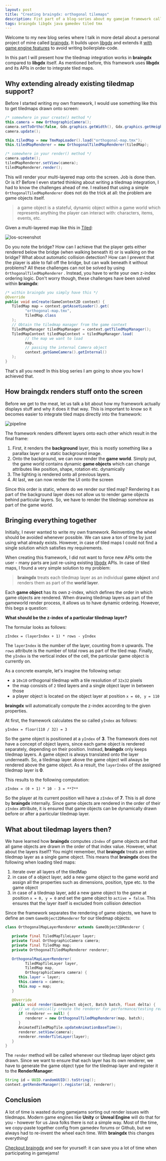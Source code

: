 ```yaml
---
layout: post
title: "Creating braingdx: orthogonal tilemaps"
description: Fist part of a blog-series about my gamejam framework called braingdx.
tags: braingdx libgdx java gamedev tiled tmx
---
```

Welcome to my new blog series where I talk in more detail about a personal project of mine called [braingdx](https://github.com/bitbrain/braingdx). It builds upon [libgdx](https://libgdx.badlogicgames.com) and extends it [with game engine features](https://github.com/bitbrain/braingdx#features) to avoid writing boilerplate-code.

In this part I will present how the tiledmap integration works in **braingdx** compared to **libgdx** itself. As mentioned before, this framework uses **libgdx** and its APIs in order to integrate tiled maps.

## Why extending already existing tiledmap support?

Before I started writing my own framework, I would use something like this to get tiledmaps drawn onto screen:
```java
/* somewhere in your create() method */
this.camera = new OrthographicCamera();
camera.setToOrtho(false, Gdx.graphics.getWidth(), Gdx.graphics.getHeight());
camera.update();

this.tiledMap = new TmxMapLoader().load("orthogonal-map.tmx");
this.tiledMapRenderer = new OrthogonalTiledMapRenderer(tiledMap);

/* somewhere in your render() method */
camera.update();
tiledMapRenderer.setView(camera);
tiledMapRenderer.render();
```
This will render your multi-layered map onto the screen. Job is done then. Or  is it? Before I even started thinking about writing a tiledmap integration, I had to know the challenges ahead of me. I realised that using a simple `OrthogonalTiledMapRenderer` does not do the trick at all: the problem are game objects itself.

> a game object is a stateful, dynamic object within a game world which represents anything the player can interact with: characters, items, events, etc.

Given a multi-layered map like this in [Tiled](https://www.mapeditor.org/):

![los-screenshot](/public/media/legend-of-studentenfutter-screenshot.jpg)

Do you note the bridge? How can I achieve that the player gets either rendered below the bridge (when walking beneath it) or is walking on the bridge? What about automatic collision detection? How can I prevent that the player is able to fall off the bridge, but can walk beneath it without problems? All these challenges can not be solved by using `OrthogonalTiledMapRenderer` . Instead, you have to write your own z-index ordering logic. Don't worry though, these challenges have been solved within **braingdx**:
```java
/* within braingdx you simply have this */
@Override
public void onCreate(GameContext2D context) {
   TiledMap map = context.getAssetLoader().get(
         "orthogonal-map.tmx",
         TiledMap.class
   );
   // Obtain the tiledmap manager from the game context
   TiledMapManager tiledMapManager = context.getTiledMapManager();
   TiledMapContext tiledMapContext = tiledMapManager.load(
         // the map we want to load
         map,
         // passing the internal Camera object
         context.getGameCamera().getInternal()
   );
}
```
That's all you need! In this blog series I am going to show you how I achieved that.

## How braingdx renders stuff onto the screen

Before we get to the meat, let us talk a bit about how my framework actually displays stuff and why it does it that way. This is important to know so it becomes easier to integrate tiled maps directly into the framework:

![pipeline](/public/media/braingdx-render-pipeline.png)

The framework renders different layers onto each other which result in the final frame:

1. First, it renders the **background** layer, this is mostly something like a parallax layer or a static background image.
2. Onto the background, we can now render the **game world**. Simply put, the game world contains dynamic **game objects** which can change attributes like position, shape, rotation etc. dynamically
3. The lighting is rendered onto all previous layers.
4. At last, we can now render the UI onto the screen

Since this order is static, where do we render our tiled map? Rendering it as part of the background layer does not allow us to render game objects behind particular layers. So, we have to render the tiledmap somehow as part of the game world.

## Bringing everything together

Initially, I never wanted to write my own framework. Reinventing the wheel should be avoided whenever possible. We can save a ton of time by just using what already exists. However, in case of tiled maps I could not find a single solution which satisfies my requirements.

When creating this framework, I did not want to force new APIs onto the user - many parts are just re-using existing [libgdx](https://libgdx.badlogicgames.com) APIs. In case of tiled maps, I found a very simple solution to my problem:

> **braingdx** treats each tiledmap layer as an individual **game object** and renders them as part of the **world layer**.

Each **game object** has its own z-index, which defines the order in which game objects are rendered. When drawing tiledmap layers as part of the gameworld render process, it allows us to have dynamic ordering. However, this begs a question:

**What should be the z-index of a particular tiledmap layer?**

The formular looks as follows:
```
zIndex = (layerIndex + 1) * rows - yIndex
```
The `layerIndex` is the number of the layer, counting from `0` upwards. The `rows` attribute is the number of total rows as part of the tiled map. Finally, the `yIndex` is the vertical index of the cell, the particular game object is currently on.

As a concrete example, let's imagine the following setup:

* a `10x10` orthogonal tiledmap with a tile resolution of `32x32` pixels
* the map consists of `2` tiled layers and a single object layer in between those
* a player object is located on the object layer at position `x = 60, y = 110`

**braingdx** will automatically compute the z-index according to the given properties.

At first, the framework calculates the so called `yIndex` as follows:

```
yIndex = floor(110 / 32) = 3
```
So the game object is positioned at a `yIndex` of **3**. The framework does not have a concept of object layers, since each game object is rendered separately, depending on their position. Instead, **braingdx** only keeps tiledmap layers. A game object is always translated onto the layer underneath. So, a tiledmap layer above the game object will always be rendered above the game object. As a result, the `layerIndex` of the assigned tiledmap layer is **0**.

This results to the following computation:
```
zIndex = (0 + 1) * 10 - 3 = **7**
```
So the player at its current position will have a `zIndex` of **7**. This is all done by **braingdx** internally. Since game objects are rendered in the order of their `zIndex` attribute, it is ensured that game objects can be dynamically drawn before or after a particular tiledmap layer.

## What about tiledmap layers then?

We have learned how **braingdx** computes `zIndex` of game objects and that all game objects are drawn in the order of that index value. However, what about the layers itself? You might remember, that **braingdx** treats an entire tiledmap layer as a single game object. This means that **braingdx** does the following when loading tiled maps:

1. iterate over all layers of the tiledMap
2. in case of a object layer, add a new game object to the game world and assign all the properties such as dimensions, position, type etc. to the game object
3. in case of a tiledmap layer, add a new game object to the game at position `x = 0, y = 0` and set the game object to `active = false`. This ensures that the layer itself is excluded from collision detection

Since the framework separates the rendering of game objects, we have to define an own `GameObject2DRenderer` for our tiledmap objects:
```java
class OrthogonalMapLayerRenderer extends GameObject2DRenderer {

   private final TiledMapTileLayer layer;
   private final OrthographicCamera camera;
   private final TiledMap map;
   private OrthogonalTiledMapRenderer renderer;

   OrthogonalMapLayerRenderer(
         TiledMapTileLayer layer,
         TiledMap map,
         OrthographicCamera camera) {
      this.layer = layer;
      this.camera = camera;
      this.map = map;
   }

   @Override
   public void render(GameObject object, Batch batch, float delta) {
      // we dynamically create the renderer for performance/testing reasons
      if (renderer == null) {
         renderer = new OrthogonalTiledMapRenderer(map, batch);
      }
      AnimatedTiledMapTile.updateAnimationBaseTime();
      renderer.setView(camera);
      renderer.renderTileLayer(layer);
   }
}
```
The `render` method will be called whenever our tiledmap layer object gets drawn. Since we want to ensure that each layer has its own renderer, we have to generate the game object type for the tiledmap layer and register it to the **RenderManager**:
```java
String id = UUID.randomUUID().toString();
context.getRenderManager().register(id, renderer);
```

## Conclusion

A lot of time is wasted during gamejams sorting out render issues with tiledmaps. Modern game engines like **Unity** or **Unreal Engine** will do that for you - however for us Java folks there is not a simple way. Most of the time, we copy-paste together config from gamedev forums or Github, but we always had to re-invent the wheel each time. With **braingdx** this changes everything!

[Checkout braingdx](https://github.com/bitbrain/braingdx) and see for yourself: it can save you a lot of time when participating in gamejams!
